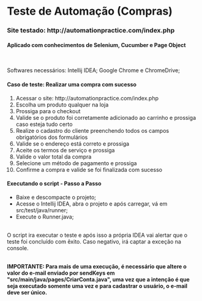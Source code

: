 <h1>Teste de Automação (Compras) </h1>

<h3>Site testado: http://automationpractice.com/index.php </h3>
<h4> Aplicado com conhecimentos de Selenium, Cucumber e Page Object </h4> <br /> 

Softwares necessários: Intellij IDEA; Google Chrome e ChromeDrive; <br/>

<h4> Caso de teste: Realizar uma compra com sucesso </h4>

<ol>
  <li>Acessar o site: http://automationpractice.com/index.php </li>
  <li>Escolha um produto qualquer na loja</li>
  <li>Prossiga para o checkout</li>
  <li>Valide se o produto foi corretamente adicionado ao carrinho e prossiga caso esteja tudo certo</li>
  <li>Realize o cadastro do cliente preenchendo todos os campos obrigatórios dos formulários</li>
  <li>Valide se o endereço está correto e prossiga</li>
  <li>Aceite os termos de serviço e prossiga</li>
  <li>Valide o valor total da compra</li>
  <li>Selecione um método de pagamento e prossiga</li>
  <li>Confirme a compra e valide se foi finalizada com sucesso</li>
 </ol>

<h4> Executando o script - Passo a Passo </h4>
<ul>
  <li> Baixe e descompacte o projeto; </li>
  <li> Acesse o Intellij IDEA, abra o projeto e após carregar, vá em src/test/java/runner; </li>
  <li> Execute o Runner.java; </li>
</ul> 
<br /> 
O script ira executar o teste e após isso a própria IDEA vai alertar que o teste foi concluído com êxito. Caso negativo, irá captar a exceção na console. <br /> <br />

<strong> IMPORTANTE: Para mais de uma execução, é necessário que altere o valor do e-mail enviado por sendKeys em "src/main/java/pages/CriarConta.java", uma vez que a intenção é que seja executado somente uma vez e para cadastrar o usuário, o e-mail deve ser único. </strong>
